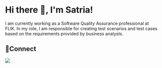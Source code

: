 <!--
**satriaaryawan/satriaaryawan** is a ✨ _special_ ✨ repository because its `README.md` (this file) appears on your GitHub profile.

Here are some ideas to get you started:

- 🔭 I’m currently working on ...
- 🌱 I’m currently learning ...
- 👯 I’m looking to collaborate on ...
- 🤔 I’m looking for help with ...
- 💬 Ask me about ...
- 📫 How to reach me: ...
- 😄 Pronouns: ...
- ⚡ Fun fact: ...
-->
# Hi there 👋, I'm Satria!
I am currently working as a Software Quality Assurance professional at FLIK. In my role, I am responsible for creating test scenarios and test cases based on the requirements provided by business analysts.

## 🔗Connect
<p>
  <a href="https://www.linkedin.com/in/satriaaryawan" target="blank"><img src="https://img.shields.io/badge/-linkedin-181717?style=for-the-badge&logo=linkedin" /></a>
</p>
